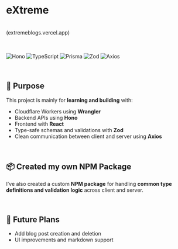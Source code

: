 # eXtreme
<br/>
(extremeblogs.vercel.app)
<br/>
<br/>
<br/>


<p>
  <img alt="Hono" src="https://img.shields.io/badge/Hono-E36002.svg?style=flat&logo=Hono&logoColor=white" />
  <img alt="TypeScript" src="https://img.shields.io/badge/TypeScript-3178C6.svg?style=flat&logo=TypeScript&logoColor=white" />
  <img alt="Prisma" src="https://img.shields.io/badge/Prisma-2D3748.svg?style=flat&logo=Prisma&logoColor=white" />
  <img alt="Zod" src="https://img.shields.io/badge/Zod-3E67B1.svg?style=flat&logo=Zod&logoColor=white" />
  <img alt="Axios" src="https://img.shields.io/badge/Axios-5A29E4.svg?style=flat&logo=Axios&logoColor=white" />
</p>

<br/>

## 🎯 Purpose

This project is mainly for **learning and building** with:
- Cloudflare Workers using **Wrangler**
- Backend APIs using **Hono**
- Frontend with **React**
- Type-safe schemas and validations with **Zod**
- Clean communication between client and server using **Axios**

<br/>

## 📦 Created my own NPM Package

I’ve also created a custom **NPM package** for handling **common type definitions and validation logic** across client and server.


<br/>

## 📝 Future Plans

- Add blog post creation and deletion
- UI improvements and markdown support

